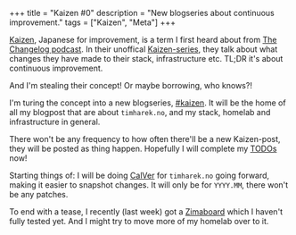+++
title = "Kaizen #0"
description = "New blogseries about continuous improvement."
tags = ["Kaizen", "Meta"]
+++

[Kaizen][kaizen], Japanese for improvement, is a term I first heard about from
[The Changelog podcast][thechangelog]. In their unoffical
[Kaizen-series][kaizen_changelog], they talk about what changes they have made
to their stack, infrastructure etc. TL;DR it's about continuous improvement.

And I'm stealing their concept! Or maybe borrowing, who knows?!

I'm turing the concept into a new blogseries, [#kaizen](/tags/kaizen). It will
be the home of all my blogpost that are about `timharek.no`, and my stack,
homelab and infrastructure in general.

There won't be any frequency to how often there'll be a new Kaizen-post, they
will be posted as thing happen. Hopefully I will complete my [TODOs](/todo) now!

Starting things of: I will be doing [CalVer][calver] for `timharek.no` going
forward, making it easier to snapshot changes. It will only be for `YYYY.MM`,
there won't be any patches.

To end with a tease, I recently (last week) got a [Zimaboard][zimaboard] which I
haven't fully tested yet. And I might try to move more of my homelab over to it.

[kaizen]: https://en.wikipedia.org/wiki/Kaizen
[thechangelog]: https://changelog.com/
[kaizen_changelog]: https://changelog.com/topic/kaizen
[calver]: https://calver.org/
[zimaboard]: https://www.zimaboard.com/zimaboard/product
